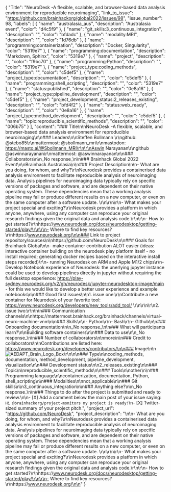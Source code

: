 {
  "Title": "NeuroDesk -A flexible, scalable, and browser-based data analysis environment for reproducible neuroimaging",
  "link_to_issue": "https://github.com/brainhackorg/global2022/issues/98",
  "issue_number": 98,
  "labels": [
    {
      "name": "australasia_aus",
      "description": "Australasia event",
      "color": "d4c5f9"
    },
    {
      "name": "git_skills:3_continuous_integration",
      "description": "",
      "color": "bfdadc"
    },
    {
      "name": "modality:MRI",
      "description": "",
      "color": "1d76db"
    },
    {
      "name": "programming:containerization",
      "description": "Docker, Singularity",
      "color": "5319e7"
    },
    {
      "name": "programming:documentation",
      "description": "Markdown, Sphinx",
      "color": "5319e7"
    },
    {
      "name": "project",
      "description": "",
      "color": "f9bc70"
    },
    {
      "name": "programming:Python",
      "description": "",
      "color": "5319e7"
    },
    {
      "name": "project_type:coding_methods",
      "description": "",
      "color": "c5def5"
    },
    {
      "name": "project_type:documentation",
      "description": "",
      "color": "c5def5"
    },
    {
      "name": "programming:shell_scripting",
      "description": "",
      "color": "5319e7"
    },
    {
      "name": "status:published",
      "description": "",
      "color": "0e8a16"
    },
    {
      "name": "project_type:pipeline_development",
      "description": "",
      "color": "c5def5"
    },
    {
      "name": "project_development_status:2_releases_existing",
      "description": "",
      "color": "bfd4f2"
    },
    {
      "name": "status:web_ready",
      "description": "",
      "color": "0e8a16"
    },
    {
      "name": "project_type:method_development",
      "description": "",
      "color": "c5def5"
    },
    {
      "name": "topic:reproducible_scientific_methods",
      "description": "",
      "color": "006b75"
    }
  ],
  "content": "### Title\n\nNeuroDesk -A flexible, scalable, and browser-based data analysis environment for reproducible neuroimaging\n\n### Leaders\n\nSteffen Bollmann \r\ngithub: @stebo85\r\nmattermost: @sbollmann_mri\r\nmastodon: https://masto.ai/@Sbollmann_MRI\r\n\r\nAswin Narayanan\r\ngithub @aswinnarayanan\r\nmattermost: @aswinnarayanan\n\n### Collaborators\n\n_No response_\n\n### Brainhack Global 2022 Event\n\nBrainhack Australasia\n\n### Project Description\n\n- What are you doing, for whom, and why?\r\nNeurodesk provides a containerised data analysis environment to facilitate reproducible analysis of neuroimaging data. Analysis pipelines for neuroimaging data typically rely on specific versions of packages and software, and are dependent on their native operating system. These dependencies mean that a working analysis pipeline may fail or produce different results on a new computer, or even on the same computer after a software update. \r\n\r\n\r\n- What makes your project special and exciting?\r\nNeurodesk provides a platform in which anyone, anywhere, using any computer can reproduce your original research findings given the original data and analysis code.\r\n\r\n- How to get started?\r\nhttps://www.neurodesk.org/docs/neurodesktop/getting-started/play/\r\n\r\n- Where to find key resources?\r\nhttps://www.neurodesk.org/\n\n### Link to project repository/sources\n\nhttps://github.com/NeuroDesk\n\n### Goals for Brainhack Global\n\n- make container contribution ALOT easier (ideas: interactive container building on the neurodesk play platform itself - no install required; generating docker recipes based on the interactive install steps recorded)\r\n- running Neurodesk on ARM and Apple M1/2 chips\r\n- Develop Notebook experience of Neurodesk: the unerlying jupyter instance could be used to develop pipelines directly in jupyter without requiring the full desktop experience: https://play-sydney.neurodesk.org/v2/gh/neurodesk/jupyter-neurodesktop-image/main - for this we would like to develop a better user experience and example notebooks\n\n### Good first issues\n\n1. issue one:\r\nContribute a new container for Neurodesk of your favorite tool: https://www.neurodesk.org/developers/new_tools/add_tool/ \r\n\r\n\r\n2. issue two:\r\n\n\n### Communication channels\n\nhttps://mattermost.brainhack.org/brainhack/channels/virtual-neuro-machine-vnm\n\n### Skills\n\n- Python\r\n- Bash\r\n- Github\n\n### Onboarding documentation\n\n_No response_\n\n### What will participants learn?\n\nBuilding software containers\n\n### Data to use\n\n_No response_\n\n### Number of collaborators\n\nmore\n\n### Credit to collaborators\n\nContributions are listed here: https://www.neurodesk.org/developers/contributors/\n\n### Image\n\n![AEDAPT_Brain_Logo_Box](https://user-images.githubusercontent.com/4021595/203456880-f3897a7e-0cf9-4507-a02c-3d1106fc9c52.png)\r\n\n\n### Type\n\ncoding_methods, documentation, method_development, pipeline_development, visualization\n\n### Development status\n\n2_releases_existing\n\n### Topic\n\nreproducible_scientific_methods\n\n### Tools\n\nother\n\n### Programming language\n\ncontainerization, documentation, Python, shell_scripting\n\n### Modalities\n\nnot_applicable\n\n### Git skills\n\n3_continuous_integration\n\n### Anything else?\n\n_No response_\n\n### Things to do after the project is submitted and ready to review.\n\n- [X] Add a comment below the main post of your issue saying: `Hi @brainhackorg/project-monitors my project is ready!`\n- [X] Twitter-sized summary of your project pitch.",
  "project_url": "https://github.com/NeuroDesk",
  "project_description": "\n\n- What are you doing, for whom, and why?\r\nNeurodesk provides a containerised data analysis environment to facilitate reproducible analysis of neuroimaging data. Analysis pipelines for neuroimaging data typically rely on specific versions of packages and software, and are dependent on their native operating system. These dependencies mean that a working analysis pipeline may fail or produce different results on a new computer, or even on the same computer after a software update. \r\n\r\n\r\n- What makes your project special and exciting?\r\nNeurodesk provides a platform in which anyone, anywhere, using any computer can reproduce your original research findings given the original data and analysis code.\r\n\r\n- How to get started?\r\nhttps://www.neurodesk.org/docs/neurodesktop/getting-started/play/\r\n\r\n- Where to find key resources?\r\nhttps://www.neurodesk.org/\n\n"
}
